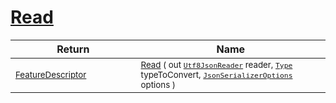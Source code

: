 # [Read](./NetCoreFeatureDescriptorConverter-100664071.md)



| Return | Name | 
| --- | --- | 
| <sub>[FeatureDescriptor](./../../../FeatureDescriptor.md)</sub><img width=200/>| <sub>[Read](./NetCoreFeatureDescriptorConverter-100664071.md) ( out [`Utf8JsonReader`](https://docs.microsoft.com/en-us/dotnet/api/System.Text.Json.Utf8JsonReader) reader, [`Type`](https://docs.microsoft.com/en-us/dotnet/api/System.Type) typeToConvert, [`JsonSerializerOptions`](https://docs.microsoft.com/en-us/dotnet/api/System.Text.Json.JsonSerializerOptions) options )</sub>| <br>


